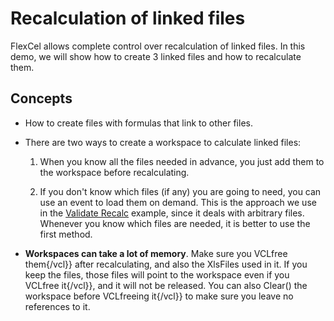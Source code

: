 # Recalculation of linked files

FlexCel allows complete control over recalculation of linked files. In
this demo, we will show how to create 3 linked files and how to
recalculate them.

## Concepts

- How to create files with formulas that link to other files.

- There are two ways to create a workspace to calculate linked files:

  1. When you know all the files needed in advance, you just add them to
     the workspace before recalculating.

  2. If you don\'t know which files (if any) you are going to need, you
     can use an event to load them on demand. This is the approach we
     use in the [Validate Recalc](https://download.tmssoftware.com/flexcel/doc/vcl/samples/delphi/api/validate-recalc/index.html) example, since it deals with arbitrary
     files. Whenever you know which files are needed, it is better to
     use the first method.

- **Workspaces can take a lot of memory**. Make sure you VCLfree them{/vcl}} after recalculating, and also the XlsFiles used in it. If you
  keep the files, those files will point to the workspace even if
  you VCLfree it{/vcl}}, and it will not be released. You can also
  Clear() the workspace before VCLfreeing it{/vcl}} to make sure you leave
  no references to it.
